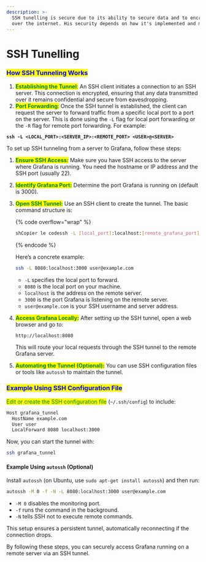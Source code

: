 ```yaml
---
description: >-
  SSH tunelling is secure due to its ability to secure data and to encrypt them
  over the internet. His security depends on how it's implemented and managed.
---
```


# SSH Tunelling

### <mark style="color:blue;">How SSH Tunneling Works</mark>

1. <mark style="color:green;">**Establishing the Tunnel**</mark><mark style="color:green;">:</mark> An SSH client initiates a connection to an SSH server. This connection is encrypted, ensuring that any data transmitted over it remains confidential and secure from eavesdropping.
2. <mark style="color:green;">**Port Forwarding**</mark><mark style="color:green;">:</mark> Once the SSH tunnel is established, the client can request the server to forward traffic from a specific local port to a port on the server. This is done using the `-L` flag for local port forwarding or the `-R` flag for remote port forwarding. For example:

<pre class="language-sh"><code class="lang-sh"><strong>ssh -L &#x3C;LOCAL_PORT>:&#x3C;SERVER_IP>:&#x3C;REMOTE_PORT> &#x3C;USER>@&#x3C;SERVER>
</strong></code></pre>

To set up SSH tunneling from a server to Grafana, follow these steps:

1. <mark style="color:green;">**Ensure SSH Access:**</mark> Make sure you have SSH access to the server where Grafana is running. You need the hostname or IP address and the SSH port (usually 22).
2. <mark style="color:green;">**Identify Grafana Port:**</mark> Determine the port Grafana is running on (default is 3000).
3.  <mark style="color:green;">**Open SSH Tunnel:**</mark> Use an SSH client to create the tunnel. The basic command structure is:

    {% code overflow="wrap" %}
    ```sh
    shCopier le codessh -L [local_port]:localhost:[remote_grafana_port] [username]@[server_address]
    ```
    {% endcode %}

    Here’s a concrete example:

    ```sh
    ssh -L 8080:localhost:3000 user@example.com
    ```

    * `-L` specifies the local port to forward.
    * `8080` is the local port on your machine.
    * `localhost` is the address on the remote server.
    * `3000` is the port Grafana is listening on the remote server.
    * `user@example.com` is your SSH username and server address.
4.  <mark style="color:green;">**Access Grafana Locally:**</mark> After setting up the SSH tunnel, open a web browser and go to:

    ```sh
    http://localhost:8080
    ```

    This will route your local requests through the SSH tunnel to the remote Grafana server.
5. <mark style="color:green;">**Automating the Tunnel (Optional):**</mark> You can use SSH configuration files or tools like `autossh` to maintain the tunnel.

### <mark style="color:blue;">Example Using SSH Configuration File</mark>

<mark style="color:green;">Edit or create the SSH configuration file</mark> (`~/.ssh/config`) to include:

```sh
Host grafana_tunnel
  HostName example.com
  User user
  LocalForward 8080 localhost:3000
```

Now, you can start the tunnel with:

```sh
ssh grafana_tunnel
```

#### Example Using `autossh` (Optional)

Install `autossh` (on Ubuntu, use `sudo apt-get install autossh`) and then run:

```sh
autossh -M 0 -f -N -L 8080:localhost:3000 user@example.com
```

* `-M 0` disables the monitoring port.
* `-f` runs the command in the background.
* `-N` tells SSH not to execute remote commands.

This setup ensures a persistent tunnel, automatically reconnecting if the connection drops.

By following these steps, you can securely access Grafana running on a remote server via an SSH tunnel.
